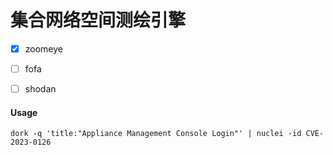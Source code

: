# 集合网络空间测绘引擎

- [x] zoomeye
- [ ] fofa
- [ ] shodan


#### Usage
```shell
dork -q 'title:"Appliance Management Console Login"' | nuclei -id CVE-2023-0126
```